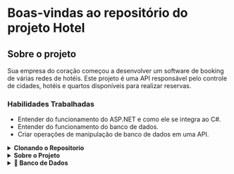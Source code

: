 #  Boas-vindas ao repositório do projeto Hotel

## Sobre o projeto

Sua empresa do coração começou a desenvolver um software de booking de várias redes de hotéis.
Este projeto é uma API responsável pelo controle de cidades, hotéis e quartos disponíveis para realizar reservas.

### Habilidades Trabalhadas

- Entender do funcionamento do ASP.NET e como ele se integra ao C#.
- Entender do funcionamento do banco de dados.
- Criar operações de manipulação de banco de dados em uma API.

<details>
  <summary><strong>Clonando o Repositorio </strong></summary><br />

  1. Clone o repositório

  - Use o comando: `git clone git@github.com:tryber/csharp-001-projeto-trybe-hotel.git`.
  - Entre na pasta do repositório que você acabou de clonar:
    - `cd csharp-001-projeto-trybe-hotel`

  2. Instale as dependências
  
  - Entre na pasta `src/`.
  - Execute o comando: `dotnet restore`.
  
</details>

<details>
   <summary><strong>Sobre o Projeto</strong></summary><br />

Esta é uma API que será utilizada em uma aplicação de booking de várias redes de hotéis.
Exitem rotas das entidades acerca das cidades, hotéis e quartos que servirão para, no futuro, realizar o booking de pessoas clientes.

Esta disponibilizado o diagrama de entidade-relacionamento, alem de um container na qual você poderá utilizar um banco de dados.

O sistema está dividido em diretórios específicos para auxiliar na organização e desenvolvimento do projeto.

- `Controllers/`: Este diretório armazena os arquivos com as lógicas dos controllers da aplicação. Os métodos a serem desenvolvidos estão prontos mas sem implementação alguma, o que você desenvolverá ao longo do projeto.
<br />

- `Models/`: Este diretório armazena os arquivos com as models do banco de dados. As models `City`, `Hotel` e `Room` serão as instruções para as tabelas `Cities`, `Hotels` e `Rooms`. Lembre-se, o nome da tabela não é dado pelo nome da model mas sim pelo nome do `DBSet<model>` presente no contexto.
<br />

- `DTO/`: Este diretório armazena as classes de DTO. Algumas rotas esperam as `responses` baseadas nestes DTOs. Você pode conferir isso pelo requisito do projeto e pelo retorno dos métodos dos `repositories`.
<br />

- `Repository/`: Este diretório armazena as lógicas que farão a interação com o banco de dados. Os métodos de cada requisito já estão criados e você deverá incluir a implementação de cada um desses métodos respeitando o retorno do DTO. Além disso, você terá o arquivo `TrybeHotelContext` com o contexto para a conexão com o banco de dados. Todos os `repository` e o `context` possuem interfaces que estão nesse diretório e fornecem o contrato para essas classes.
<br />

</details>
<details id='der'>
  <summary><strong>🎲 Banco de Dados</strong></summary>
  <br/>

  Para o desenvolvimento, o time de produto disponibilizou um *Diagrama de Entidade-Relacionamento (DER)* para construir a modelagem do banco de dados. Com essa imagem você já consegue saber:
  - Como nomear suas tabelas e colunas;
  - Quais são os tipos de suas colunas;
  - Relações entre tabelas.

    ![banco de dados](img/der.png)

  O diagrama infere 03 tabelas:
  - ***Cities***: tabela que armazenará um conjunto de cidades nas quais os hotéis estão localizados.
  - ***Hotels***: tabela que armazenará os hotéis da nossa aplicação. Note que informamos o `CityId`, atributo que armazenará o id da cidade.
  - ***Rooms***: tabela que armazenará os quartos de cada hotel da nossa aplicação. Note que informamos o `HotelId`, atributo que armazenará o id do hotel.

  Acerca dos relacionamentos, pelo diagrama de entidade-relacionamento temos:
  - Uma cidade pode ter vários hotéis.
  - Um hotel pode ter vários quartos.

  ⚠️ **Você poderá criar migrations para visualizar o banco de dados**

</details>


